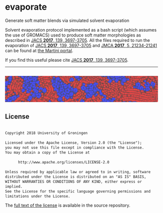 # evaporate
Generate soft matter blends via simulated solvent evaporation

Solvent evaporation protocol implemented as a bash script (which assumes the use of GROMACS) used to produce soft matter morphologies as described in [JACS **2017**, 139, 3697-3705](https://pubs.acs.org/doi/abs/10.1021/jacs.6b11717). All the files required to run the evaporation of [JACS **2017**, 139, 3697-3705](https://pubs.acs.org/doi/abs/10.1021/jacs.6b11717) and [JMCA **2017**, 5, 21234-21241](https://pubs.rsc.org/en/content/articlelanding/2017/ta/c7ta06609k) can be found at [the Martini portal](http://cgmartini.nl/index.php/simulated-evaporation-and-scattering).

If you find this useful please cite [JACS **2017**, 139, 3697-3705](https://pubs.acs.org/doi/abs/10.1021/jacs.6b11717).

------
![alt text](./images/banner-opv-03.png "P3HT:PCBM blend")
------

## License

<pre><code>
Copyright 2018 University of Groningen

Licensed under the Apache License, Version 2.0 (the "License");
you may not use this file except in compliance with the License.
You may obtain a copy of the License at

      http://www.apache.org/licenses/LICENSE-2.0

Unless required by applicable law or agreed to in writing, software
distributed under the License is distributed on an "AS IS" BASIS,
WITHOUT WARRANTIES OR CONDITIONS OF ANY KIND, either express or implied.
See the License for the specific language governing permissions and
limitations under the License.
</code></pre>

The [full text of the license](https://github.com/ricalessandri/evaporate/blob/master/LICENSE) is available in the source repository.
